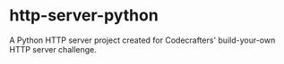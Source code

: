 # http-server-python
A Python HTTP server project created for Codecrafters' build-your-own HTTP server challenge.
